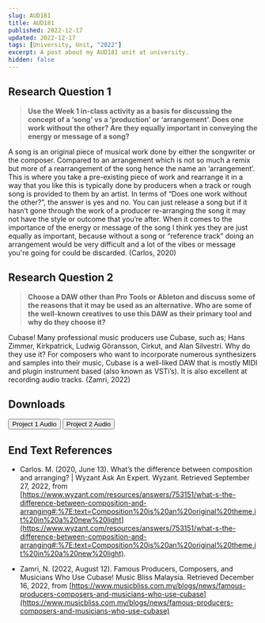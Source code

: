 ```yaml
---
slug: AUD181
title: AUD181
published: 2022-12-17
updated: 2022-12-17
tags: [University, Unit, "2022"]
excerpt: A post about my AUD181 unit at university.
hidden: false
---
```


<script lang="ts">
  import Button from "$lib/components/atoms/Button.svelte";
</script>

## Research Question 1

> **Use the Week 1 in-class activity as a basis for discussing the concept of a ‘song’ vs a ‘production’ or ‘arrangement’. Does one work without the other? Are they equally important in conveying the energy or message of a song?**

A song is an original piece of musical work done by either the songwriter or the composer. Compared to an arrangement which is not so much a remix but more of a rearrangement of the song hence the name an ‘arrangement’. This is where you take a pre-existing piece of work and rearrange it in a way that you like this is typically done by producers when a track or rough song is provided to them by an artist. In terms of “Does one work without the other?”, the answer is yes and no. You can just release a song but if it hasn’t gone through the work of a producer re-arranging the song it may not have the style or outcome that you’re after. When it comes to the importance of the energy or message of the song I think yes they are just equally as important, because without a song or “reference track” doing an arrangement would be very difficult and a lot of the vibes or message you're going for could be discarded. (Carlos, 2020)

## Research Question 2

> **Choose a DAW other than Pro Tools or Ableton and discuss some of the reasons that it may be used as an alternative. Who are some of the well-known creatives to use this DAW as their primary tool and why do they choose it?**

Cubase! Many professional music producers use Cubase, such as; Hans Zimmer, Kirkpatrick, Ludwig Göransson, Cirkut, and Alan Silvestri. Why do they use it? For composers who want to incorporate numerous synthesizers and samples into their music, Cubase is a well-liked DAW that is mostly MIDI and plugin instrument based (also known as VSTi’s). It is also excellent at recording audio tracks. (Zamri, 2022)

## Downloads

<Button href="https://drive.google.com/file/d/13mdbObMFuErv1n5UE7yU46h_uLEzb1oS/view?usp=share_link" target="_blank">
  Project 1 Audio
</Button>
<Button href="https://drive.google.com/file/d/1O6fDy-H-M5U3uVKH1K3RUJAdbV2E7Ihw/view?usp=share_link" target="_blank">
  Project 2 Audio
</Button>

## End Text References

- Carlos. M. (2020, June 13). What’s the difference between composition and arranging? | Wyzant Ask An Expert. Wyzant. Retrieved September 27, 2022, from [https://www.wyzant.com/resources/answers/753151/what-s-the-difference-between-composition-and-arranging#:%7E:text=Composition%20is%20an%20original%20theme,it%20in%20a%20new%20light](https://www.wyzant.com/resources/answers/753151/what-s-the-difference-between-composition-and-arranging#:%7E:text=Composition%20is%20an%20original%20theme,it%20in%20a%20new%20light).

- Zamri, N. (2022, August 12). Famous Producers, Composers, and Musicians Who Use Cubase! Music Bliss Malaysia. Retrieved December 16, 2022, from [https://www.musicbliss.com.my/blogs/news/famous-producers-composers-and-musicians-who-use-cubase](https://www.musicbliss.com.my/blogs/news/famous-producers-composers-and-musicians-who-use-cubase)

<br/>
